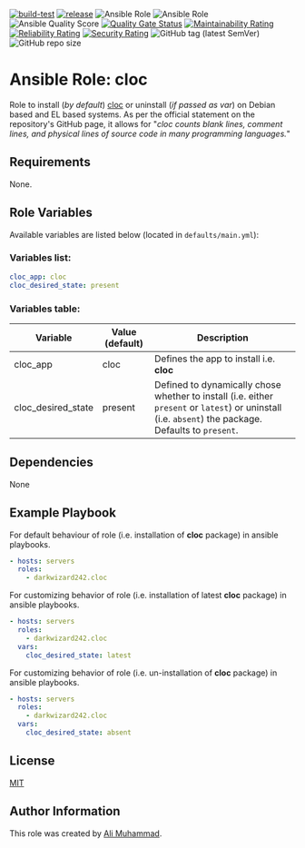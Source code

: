 [![build-test](https://github.com/darkwizard242/ansible-role-cloc/workflows/build-and-test/badge.svg?branch=master)](https://github.com/darkwizard242/ansible-role-cloc/actions?query=workflow%3Abuild-and-test) [![release](https://github.com/darkwizard242/ansible-role-cloc/workflows/release/badge.svg)](https://github.com/darkwizard242/ansible-role-cloc/actions?query=workflow%3Arelease) ![Ansible Role](https://img.shields.io/ansible/role/50800?color=dark%20green) ![Ansible Role](https://img.shields.io/ansible/role/d/50800?color=dark&style=flat-square) ![Ansible Quality Score](https://img.shields.io/ansible/quality/50800?label=ansible%20quality%20score) [![Quality Gate Status](https://sonarcloud.io/api/project_badges/measure?project=ansible-role-cloc&metric=alert_status)](https://sonarcloud.io/dashboard?id=ansible-role-cloc) [![Maintainability Rating](https://sonarcloud.io/api/project_badges/measure?project=ansible-role-cloc&metric=sqale_rating)](https://sonarcloud.io/dashboard?id=ansible-role-cloc) [![Reliability Rating](https://sonarcloud.io/api/project_badges/measure?project=ansible-role-cloc&metric=reliability_rating)](https://sonarcloud.io/dashboard?id=ansible-role-cloc) [![Security Rating](https://sonarcloud.io/api/project_badges/measure?project=ansible-role-cloc&metric=security_rating)](https://sonarcloud.io/dashboard?id=ansible-role-cloc) ![GitHub tag (latest SemVer)](https://img.shields.io/github/tag/darkwizard242/ansible-role-cloc?label=release) ![GitHub repo size](https://img.shields.io/github/repo-size/darkwizard242/ansible-role-cloc?color=orange&style=flat-square)

# Ansible Role: cloc

Role to install (_by default_) [cloc](https://github.com/AlDanial/cloc) or uninstall (_if passed as var_) on Debian based and EL based systems. As per the official statement on the repository's GitHub page, it allows for "_cloc counts blank lines, comment lines, and physical lines of source code in many programming languages._"

## Requirements

None.

## Role Variables

Available variables are listed below (located in `defaults/main.yml`):

### Variables list:

```yaml
cloc_app: cloc
cloc_desired_state: present
```

### Variables table:

Variable           | Value (default) | Description
------------------ | --------------- | ----------------------------------------------------------------------------------------------------------------------------------------------------
cloc_app           | cloc            | Defines the app to install i.e. **cloc**
cloc_desired_state | present         | Defined to dynamically chose whether to install (i.e. either `present` or `latest`) or uninstall (i.e. `absent`) the package. Defaults to `present`.

## Dependencies

None

## Example Playbook

For default behaviour of role (i.e. installation of **cloc** package) in ansible playbooks.

```yaml
- hosts: servers
  roles:
    - darkwizard242.cloc
```

For customizing behavior of role (i.e. installation of latest **cloc** package) in ansible playbooks.

```yaml
- hosts: servers
  roles:
    - darkwizard242.cloc
  vars:
    cloc_desired_state: latest
```

For customizing behavior of role (i.e. un-installation of **cloc** package) in ansible playbooks.

```yaml
- hosts: servers
  roles:
    - darkwizard242.cloc
  vars:
    cloc_desired_state: absent
```

## License

[MIT](https://github.com/darkwizard242/ansible-role-cloc/blob/master/LICENSE)

## Author Information

This role was created by [Ali Muhammad](https://www.linkedin.com/in/ali-muhammad-759791130/).

